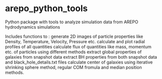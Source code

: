 # arepo_python_tools
Python package with tools to analyze simulation data from AREPO hydrodynamics simulations

Includes functions to :
generate 2D images of particle properties like Density, Temperature, Velocity, Pressure etc.
calculate and plot radial profiles of all quantities
calculate flux of quantities like mass, momentum etc. of particles using different methods
extract global properties of galaxies from snapshot data
extract BH properties from both snapshot data and black_hole_details.txt files
calculate center of galaxies using iterative shrinking sphere method, regular COM fromula and median position methods.
